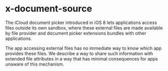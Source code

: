 # x-document-source

The iCloud document picker introduced in iOS 8 lets applications access files outside its own sandbox, where these external files are made available by file provider and document picker extensions bundles with other applications. 

The app accessing external files has no immediate way to know which app provides these files. We describe a way to share such information with extended file attributes in a way that has minimal consequences for apps unaware of this mechanism. 

